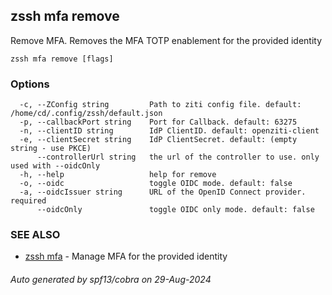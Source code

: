 ## zssh mfa remove

Remove MFA. Removes the MFA TOTP enablement for the provided identity

```
zssh mfa remove [flags]
```

### Options

```
  -c, --ZConfig string         Path to ziti config file. default: /home/cd/.config/zssh/default.json
  -p, --callbackPort string    Port for Callback. default: 63275
  -n, --clientID string        IdP ClientID. default: openziti-client
  -e, --clientSecret string    IdP ClientSecret. default: (empty string - use PKCE)
      --controllerUrl string   the url of the controller to use. only used with --oidcOnly
  -h, --help                   help for remove
  -o, --oidc                   toggle OIDC mode. default: false
  -a, --oidcIssuer string      URL of the OpenID Connect provider. required
      --oidcOnly               toggle OIDC only mode. default: false
```

### SEE ALSO

* [zssh mfa](../mfa.md)	 - Manage MFA for the provided identity

###### Auto generated by spf13/cobra on 29-Aug-2024
